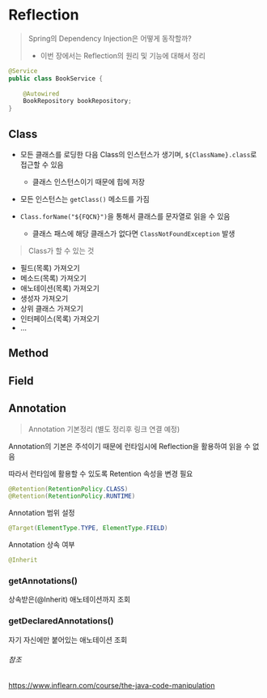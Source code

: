# Reflection



> Spring의 Dependency Injection은 어떻게 동작할까?
>
> - 이번 장에서는 Reflection의 원리 및 기능에 대해서 정리

```java
@Service
public class BookService {
    
    @Autowired 
    BookRepository bookRepository;
}
```



## Class

- 모든 클래스를 로딩한 다음 Class<T>의 인스턴스가 생기며, `${ClassName}.class`로  접근할 수 있음
  - 클래스 인스턴스이기 때문에 힙에 저장

- 모든 인스턴스는 `getClass()` 메소드를 가짐

- `Class.forName("${FQCN}")`을 통해서 클래스를 문자열로 읽을 수 있음
  - 클래스 패스에 해당 클래스가 없다면 `ClassNotFoundException` 발생



> Class<T>가 할 수 있는 것

- 필드(목록) 가져오기
- 메소드(목록) 가져오기
- 애노테이션(목록) 가져오기
- 생성자 가져오기
- 상위 클래스 가져오기
- 인터페이스(목록) 가져오기
- ... 



## Method



## Field



## Annotation



> Annotation 기본정리 (별도 정리후 링크 연결 예정)

Annotation의 기본은 주석이기 때문에 런타임시에 Reflection을 활용하여 읽을 수 없음

따라서 런타임에 활용할 수 있도록 Retention 속성을 변경 필요

```java
@Retention(RetentionPolicy.CLASS)
@Retention(RetentionPolicy.RUNTIME)
```

Annotation 범위 설정

```java
@Target(ElementType.TYPE, ElementType.FIELD)
```

Annotation 상속 여부

```java
@Inherit
```



### getAnnotations()

상속받은(@Inherit) 애노테이션까지 조회



### getDeclaredAnnotations()

자기 자신에만 붙어있는 애노테이션 조회





###### 참조

https://www.inflearn.com/course/the-java-code-manipulation